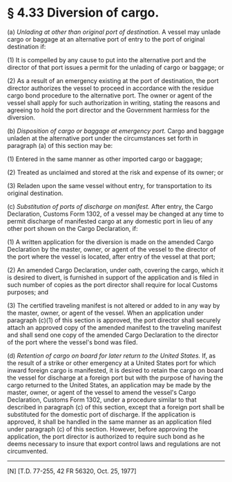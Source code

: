 # § 4.33   Diversion of cargo.

(a) *Unlading at other than original port of destination.* A vessel may unlade cargo or baggage at an alternative port of entry to the port of original destination if:


(1) It is compelled by any cause to put into the alternative port and the director of that port issues a permit for the unlading of cargo or baggage; or


(2) As a result of an emergency existing at the port of destination, the port director authorizes the vessel to proceed in accordance with the residue cargo bond procedure to the alternative port. The owner or agent of the vessel shall apply for such authorization in writing, stating the reasons and agreeing to hold the port director and the Government harmless for the diversion.


(b) *Disposition of cargo or baggage at emergency port.* Cargo and baggage unladen at the alternative port under the circumstances set forth in paragraph (a) of this section may be:


(1) Entered in the same manner as other imported cargo or baggage;


(2) Treated as unclaimed and stored at the risk and expense of its owner; or


(3) Reladen upon the same vessel without entry, for transportation to its original destination.


(c) *Substitution of ports of discharge on manifest.* After entry, the Cargo Declaration, Customs Form 1302, of a vessel may be changed at any time to permit discharge of manifested cargo at any domestic port in lieu of any other port shown on the Cargo Declaration, if:


(1) A written application for the diversion is made on the amended Cargo Declaration by the master, owner, or agent of the vessel to the director of the port where the vessel is located, after entry of the vessel at that port;


(2) An amended Cargo Declaration, under oath, covering the cargo, which it is desired to divert, is furnished in support of the application and is filed in such number of copies as the port director shall require for local Customs purposes; and


(3) The certified traveling manifest is not altered or added to in any way by the master, owner, or agent of the vessel. When an application under paragraph (c)(1) of this section is approved, the port director shall securely attach an approved copy of the amended manifest to the traveling manifest and shall send one copy of the amended Cargo Declaration to the director of the port where the vessel's bond was filed.


(d) *Retention of cargo on board for later return to the United States.* If, as the result of a strike or other emergency at a United States port for which inward foreign cargo is manifested, it is desired to retain the cargo on board the vessel for discharge at a foreign port but with the purpose of having the cargo returned to the United States, an application may be made by the master, owner, or agent of the vessel to amend the vessel's Cargo Declaration, Customs Form 1302, under a procedure similar to that described in paragraph (c) of this section, except that a foreign port shall be substituted for the domestic port of discharge. If the application is approved, it shall be handled in the same manner as an application filed under paragraph (c) of this section. However, before approving the application, the port director is authorized to require such bond as he deems necessary to insure that export control laws and regulations are not circumvented.



---

[N] [T.D. 77-255, 42 FR 56320, Oct. 25, 1977]




